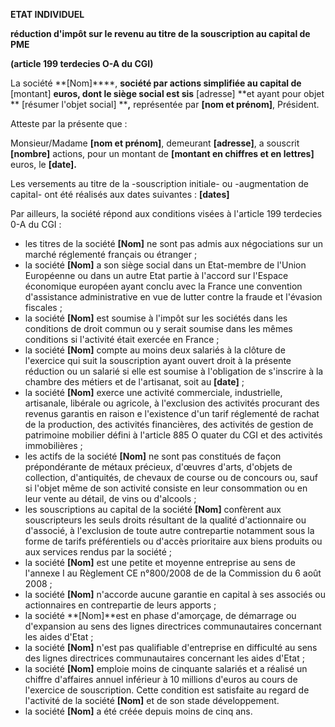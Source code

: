 **ETAT INDIVIDUEL**

**réduction d'impôt sur le revenu au titre de la souscription au capital de PME**

**(article 199 terdecies O-A du CGI)**

La société **[Nom]****, **société par actions simplifiée au capital de** [montant] **euros, dont le siège social est sis** [adresse] **et ayant pour objet ** [résumer l'objet social] ****,** représentée par **[nom et prénom]**, Président.

Atteste par la présente que :

Monsieur/Madame **[nom et prénom]**, demeurant **[adresse]**, a souscrit **[nombre]** actions, pour un montant de **[montant en chiffres et en lettres]** euros, le **[date].**

Les versements au titre de la -souscription initiale- ou -augmentation de capital- ont été réalisés aux dates suivantes : **[dates]**

Par ailleurs, la société répond aux conditions visées à l'article 199 terdecies 0-A du CGI :

- les titres de la société **[Nom]** ne sont pas admis aux négociations sur un marché réglementé français ou étranger ;
- la société **[Nom]** a son siège social dans un Etat-membre de l'Union Européenne ou dans un autre Etat partie à l'accord sur l'Espace économique européen ayant conclu avec la France une convention d'assistance administrative en vue de lutter contre la fraude et l'évasion fiscales ;
- la société **[Nom]** est soumise à l'impôt sur les sociétés dans les conditions de droit commun ou y serait soumise dans les mêmes conditions si l'activité était exercée en France ;
- la société **[Nom]** compte au moins deux salariés à la clôture de l'exercice qui suit la souscription ayant ouvert droit à la présente réduction ou un salarié si elle est soumise à l'obligation de s'inscrire à la chambre des métiers et de l'artisanat, soit au **[date]** ;
- la société **[Nom]** exerce une activité commerciale, industrielle, artisanale, libérale ou agricole, à l'exclusion des activités procurant des revenus garantis en raison e l'existence d'un tarif réglementé de rachat de la production, des activités financières, des activités de gestion de patrimoine mobilier défini à l'article 885 O quater du CGI et des activités immobilières ;
- les actifs de la société **[Nom]** ne sont pas constitués de façon prépondérante de métaux précieux, d'œuvres d'arts, d'objets de collection, d'antiquités, de chevaux de course ou de concours ou, sauf si l'objet même de son activité consiste en leur consommation ou en leur vente au détail, de vins ou d'alcools ;
- les souscriptions au capital de la société **[Nom]** confèrent aux souscripteurs les seuls droits résultant de la qualité d'actionnaire ou d'associé, à l'exclusion de toute autre contrepartie notamment sous la forme de tarifs préférentiels ou d'accès prioritaire aux biens produits ou aux services rendus par la société ;
- la société **[Nom]** est une petite et moyenne entreprise au sens de l'annexe I au Règlement CE n°800/2008 de de la Commission du 6 août 2008 ;
- la société **[Nom]** n'accorde aucune garantie en capital à ses associés ou actionnaires en contrepartie de leurs apports ;
- la société **[Nom]**est en phase d'amorçage, de démarrage ou d'expansion au sens des lignes directrices communautaires concernant les aides d'Etat ;
- la société **[Nom]** n'est pas qualifiable d'entreprise en difficulté au sens des lignes directrices communautaires concernant les aides d'Etat ;
- la société **[Nom]** emploie moins de cinquante salariés et a réalisé un chiffre d'affaires annuel inférieur à 10 millions d'euros au cours de l'exercice de souscription. Cette condition est satisfaite au regard de l'activité de la société **[Nom]** et de son stade développement.
- la société **[Nom]** a été créée depuis moins de cinq ans.
